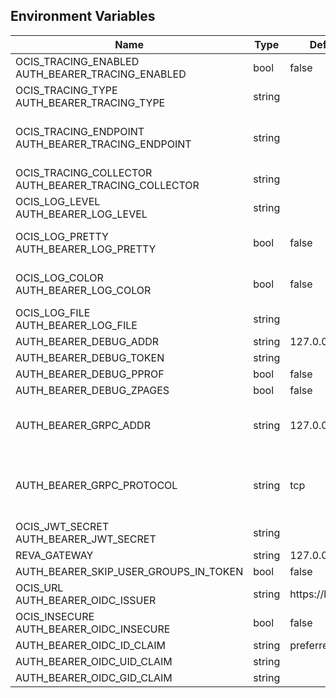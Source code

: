 ## Environment Variables

| Name | Type | Default Value | Description |
|------|------|---------------|-------------|
| OCIS_TRACING_ENABLED<br/>AUTH_BEARER_TRACING_ENABLED | bool | false | Activates tracing.|
| OCIS_TRACING_TYPE<br/>AUTH_BEARER_TRACING_TYPE | string |  | |
| OCIS_TRACING_ENDPOINT<br/>AUTH_BEARER_TRACING_ENDPOINT | string |  | The endpoint to the tracing collector.|
| OCIS_TRACING_COLLECTOR<br/>AUTH_BEARER_TRACING_COLLECTOR | string |  | |
| OCIS_LOG_LEVEL<br/>AUTH_BEARER_LOG_LEVEL | string |  | The log level.|
| OCIS_LOG_PRETTY<br/>AUTH_BEARER_LOG_PRETTY | bool | false | Activates pretty log output.|
| OCIS_LOG_COLOR<br/>AUTH_BEARER_LOG_COLOR | bool | false | Activates colorized log output.|
| OCIS_LOG_FILE<br/>AUTH_BEARER_LOG_FILE | string |  | The target log file.|
| AUTH_BEARER_DEBUG_ADDR | string | 127.0.0.1:9149 | |
| AUTH_BEARER_DEBUG_TOKEN | string |  | |
| AUTH_BEARER_DEBUG_PPROF | bool | false | |
| AUTH_BEARER_DEBUG_ZPAGES | bool | false | |
| AUTH_BEARER_GRPC_ADDR | string | 127.0.0.1:9148 | The address of the grpc service.|
| AUTH_BEARER_GRPC_PROTOCOL | string | tcp | The transport protocol of the grpc service.|
| OCIS_JWT_SECRET<br/>AUTH_BEARER_JWT_SECRET | string |  | |
| REVA_GATEWAY | string | 127.0.0.1:9142 | |
| AUTH_BEARER_SKIP_USER_GROUPS_IN_TOKEN | bool | false | |
| OCIS_URL<br/>AUTH_BEARER_OIDC_ISSUER | string | https://localhost:9200 | |
| OCIS_INSECURE<br/>AUTH_BEARER_OIDC_INSECURE | bool | false | |
| AUTH_BEARER_OIDC_ID_CLAIM | string | preferred_username | |
| AUTH_BEARER_OIDC_UID_CLAIM | string |  | |
| AUTH_BEARER_OIDC_GID_CLAIM | string |  | |